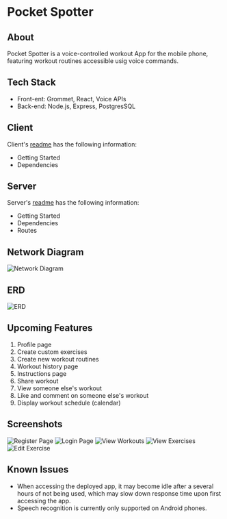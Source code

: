 # Pocket Spotter

## About

Pocket Spotter is a voice-controlled workout App for the mobile phone, featuring workout routines accessible usig voice commands.

## Tech Stack

  - Front-ent: Grommet, React, Voice APIs
  - Back-end: Node.js, Express, PostgresSQL

## Client

  Client's [readme](/client) has the following information:
  - Getting Started
  - Dependencies

## Server

  Server's [readme](/server) has the following information:
  - Getting Started
  - Dependencies
  - Routes

## Network Diagram

![Network Diagram](./resources/network_diagram.png)

## ERD

![ERD](./resources/database_UML.png)

## Upcoming Features

1. Profile page
2. Create custom exercises
3. Create new workout routines
4. Workout history page
5. Instructions page
6. Share workout
7. View someone else's workout
8. Like and comment on someone else's workout
9. Display workout schedule (calendar)

## Screenshots

![Register Page](./resources/Register.png)
![Login Page](./resources/Login.png)
![View Workouts](./resources/ViewWorkouts.png)
![View Exercises](./resources/ViewExercises.png)
![Edit Exercise](./resources/EditExercise.png)

## Known Issues

- When accessing the deployed app, it may become idle after a several hours of not being used, which may slow down response time upon first accessing the app.
- Speech recognition is currently only supported on Android phones.
